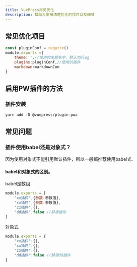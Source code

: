 ```yaml
---
title: VuePress常见优化
description: 帮助大家搞清楚优化的项目以及细节
---
```


## 常见优化项目

```js
const pluginConf = require()
module.exports ={
    theme:'',//使用的主题名字，默认为blog
    plugins:pluginConf,//使用的插件
    markdown:markdownCon
}
```
## 启用PW插件的方法

### 插件安装
```
yarn add -D @vuepress/plugin-pwa
```

## 常见问题

### 插件使用babel还是对象式？

因为使用对象式不能引用默认插件，所以一般都推荐使用babel式.

#### babel和对象式的区别。

babel是数组
```js
module.exports = [
    "xx插件",{参数:参数值},
    "xx插件",{参数:参数值},
    "zz插件",{},
    "dd插件",false //禁用插件
]
```
对象式
```js
module.exports = {
    "xx插件":{},
    "xx插件":{},
    "zz插件":{},
    "dd插件":false //禁用dd插件
}
```